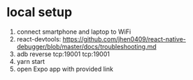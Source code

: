 # local setup
1. connect smartphone and laptop to WiFi
2. react-devtools: https://github.com/jhen0409/react-native-debugger/blob/master/docs/troubleshooting.md
3. adb reverse tcp:19001 tcp:19001
4. yarn start
5. open Expo app with provided link
